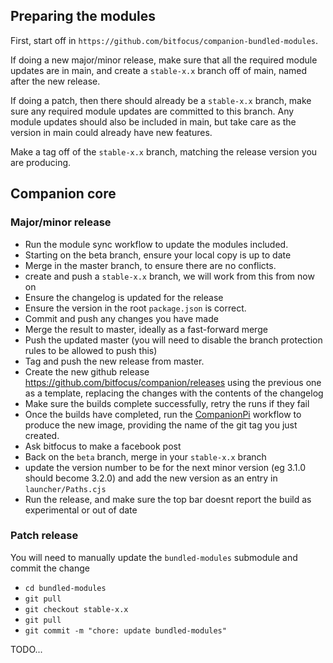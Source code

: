 ## Preparing the modules

First, start off in `https://github.com/bitfocus/companion-bundled-modules`.

If doing a new major/minor release, make sure that all the required module updates are in main, and create a `stable-x.x` branch off of main, named after the new release.

If doing a patch, then there should already be a `stable-x.x` branch, make sure any required module updates are committed to this branch. Any module updates should also be included in main, but take care as the version in main could already have new features.

Make a tag off of the `stable-x.x` branch, matching the release version you are producing.

## Companion core

### Major/minor release

* Run the module sync workflow to update the modules included.
* Starting on the beta branch, ensure your local copy is up to date
* Merge in the master branch, to ensure there are no conflicts.
* create and push a `stable-x.x` branch, we will work from this from now on
* Ensure the changelog is updated for the release
* Ensure the version in the root `package.json` is correct.
* Commit and push any changes you have made
* Merge the result to master, ideally as a fast-forward merge
* Push the updated master (you will need to disable the branch protection rules to be allowed to push this)
* Tag and push the new release from master.
* Create the new github release https://github.com/bitfocus/companion/releases using the previous one as a template, replacing the changes with the contents of the changelog
* Make sure the builds complete successfully, retry the runs if they fail
* Once the builds have completed, run the [CompanionPi](https://github.com/bitfocus/companion-pi/actions/workflows/companionpi.yml) workflow to produce the new image, providing the name of the git tag you just created.
* Ask bitfocus to make a facebook post
* Back on the `beta` branch, merge in your `stable-x.x` branch
* update the version number to be for the next minor version (eg 3.1.0 should become 3.2.0) and add the new version as an entry in `launcher/Paths.cjs`
* Run the release, and make sure the top bar doesnt report the build as experimental or out of date


### Patch release

You will need to manually update the `bundled-modules` submodule and commit the change
* `cd bundled-modules`
* `git pull`
* `git checkout stable-x.x`
* `git pull`
* `git commit -m "chore: update bundled-modules"`

TODO...